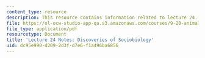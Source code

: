 ```yaml
---
content_type: resource
description: This resource contains information related to lecture 24.
file: https://ol-ocw-studio-app-qa.s3.amazonaws.com/courses/9-20-animal-behavior-fall-2013/dc95e990d2092d3fd7e6f1a496ba6856_MIT9_20F13_Lec24.pdf
file_type: application/pdf
resourcetype: Document
title: 'Lecture 24 Notes: Discoveries of Sociobiology'
uid: dc95e990-d209-2d3f-d7e6-f1a496ba6856
---
```


